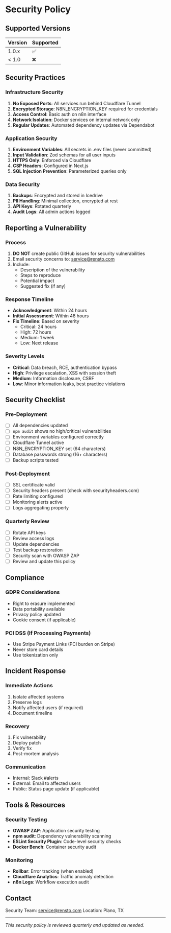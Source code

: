 # Security Policy

## Supported Versions

| Version | Supported          |
| ------- | ------------------ |
| 1.0.x   | :white_check_mark: |
| < 1.0   | :x:                |

## Security Practices

### Infrastructure Security

1. **No Exposed Ports**: All services run behind Cloudflare Tunnel
2. **Encrypted Storage**: N8N_ENCRYPTION_KEY required for credentials
3. **Access Control**: Basic auth on n8n interface
4. **Network Isolation**: Docker services on internal network only
5. **Regular Updates**: Automated dependency updates via Dependabot

### Application Security

1. **Environment Variables**: All secrets in .env files (never committed)
2. **Input Validation**: Zod schemas for all user inputs
3. **HTTPS Only**: Enforced via Cloudflare
4. **CSP Headers**: Configured in Next.js
5. **SQL Injection Prevention**: Parameterized queries only

### Data Security

1. **Backups**: Encrypted and stored in Icedrive
2. **PII Handling**: Minimal collection, encrypted at rest
3. **API Keys**: Rotated quarterly
4. **Audit Logs**: All admin actions logged

## Reporting a Vulnerability

### Process

1. **DO NOT** create public GitHub issues for security vulnerabilities
2. Email security concerns to: service@rensto.com
3. Include:
   - Description of the vulnerability
   - Steps to reproduce
   - Potential impact
   - Suggested fix (if any)

### Response Timeline

- **Acknowledgment**: Within 24 hours
- **Initial Assessment**: Within 48 hours
- **Fix Timeline**: Based on severity
  - Critical: 24 hours
  - High: 72 hours
  - Medium: 1 week
  - Low: Next release

### Severity Levels

- **Critical**: Data breach, RCE, authentication bypass
- **High**: Privilege escalation, XSS with session theft
- **Medium**: Information disclosure, CSRF
- **Low**: Minor information leaks, best practice violations

## Security Checklist

### Pre-Deployment

- [ ] All dependencies updated
- [ ] `npm audit` shows no high/critical vulnerabilities
- [ ] Environment variables configured correctly
- [ ] Cloudflare Tunnel active
- [ ] N8N_ENCRYPTION_KEY set (64 characters)
- [ ] Database passwords strong (16+ characters)
- [ ] Backup scripts tested

### Post-Deployment

- [ ] SSL certificate valid
- [ ] Security headers present (check with securityheaders.com)
- [ ] Rate limiting configured
- [ ] Monitoring alerts active
- [ ] Logs aggregating properly

### Quarterly Review

- [ ] Rotate API keys
- [ ] Review access logs
- [ ] Update dependencies
- [ ] Test backup restoration
- [ ] Security scan with OWASP ZAP
- [ ] Review and update this policy

## Compliance

### GDPR Considerations

- Right to erasure implemented
- Data portability available
- Privacy policy updated
- Cookie consent (if applicable)

### PCI DSS (If Processing Payments)

- Use Stripe Payment Links (PCI burden on Stripe)
- Never store card details
- Use tokenization only

## Incident Response

### Immediate Actions

1. Isolate affected systems
2. Preserve logs
3. Notify affected users (if required)
4. Document timeline

### Recovery

1. Fix vulnerability
2. Deploy patch
3. Verify fix
4. Post-mortem analysis

### Communication

- Internal: Slack #alerts
- External: Email to affected users
- Public: Status page update (if applicable)

## Tools & Resources

### Security Testing

- **OWASP ZAP**: Application security testing
- **npm audit**: Dependency vulnerability scanning
- **ESLint Security Plugin**: Code-level security checks
- **Docker Bench**: Container security audit

### Monitoring

- **Rollbar**: Error tracking (when enabled)
- **Cloudflare Analytics**: Traffic anomaly detection
- **n8n Logs**: Workflow execution audit

## Contact

Security Team: service@rensto.com
Location: Plano, TX

---

*This security policy is reviewed quarterly and updated as needed.*

